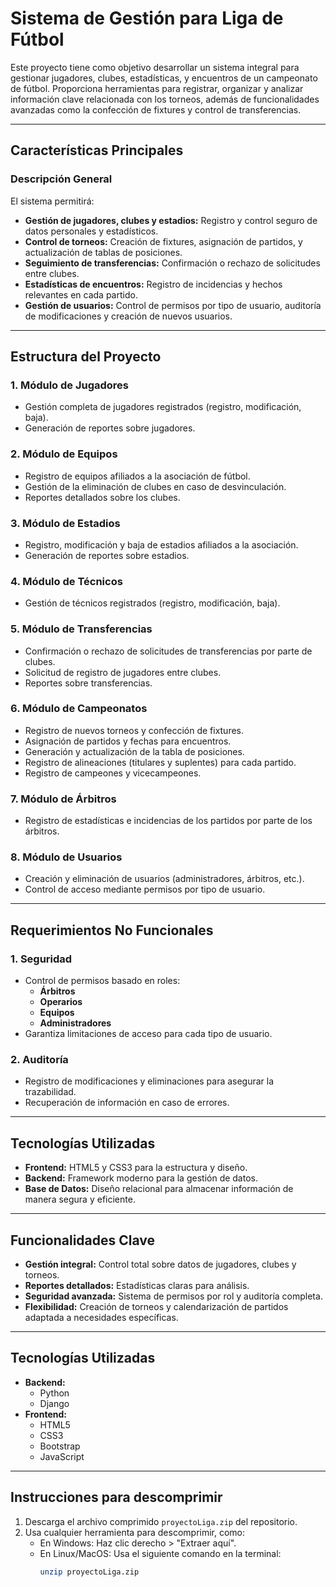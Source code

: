 # Sistema de Gestión para Liga de Fútbol

Este proyecto tiene como objetivo desarrollar un sistema integral para gestionar jugadores, clubes, estadísticas, y encuentros de un campeonato de fútbol. Proporciona herramientas para registrar, organizar y analizar información clave relacionada con los torneos, además de funcionalidades avanzadas como la confección de fixtures y control de transferencias.

---

## **Características Principales**
### **Descripción General**
El sistema permitirá:
- **Gestión de jugadores, clubes y estadios:** Registro y control seguro de datos personales y estadísticos.
- **Control de torneos:** Creación de fixtures, asignación de partidos, y actualización de tablas de posiciones.
- **Seguimiento de transferencias:** Confirmación o rechazo de solicitudes entre clubes.
- **Estadísticas de encuentros:** Registro de incidencias y hechos relevantes en cada partido.
- **Gestión de usuarios:** Control de permisos por tipo de usuario, auditoría de modificaciones y creación de nuevos usuarios.

---

## **Estructura del Proyecto**
### **1. Módulo de Jugadores**
- Gestión completa de jugadores registrados (registro, modificación, baja).
- Generación de reportes sobre jugadores.

### **2. Módulo de Equipos**
- Registro de equipos afiliados a la asociación de fútbol.
- Gestión de la eliminación de clubes en caso de desvinculación.
- Reportes detallados sobre los clubes.

### **3. Módulo de Estadios**
- Registro, modificación y baja de estadios afiliados a la asociación.
- Generación de reportes sobre estadios.

### **4. Módulo de Técnicos**
- Gestión de técnicos registrados (registro, modificación, baja).

### **5. Módulo de Transferencias**
- Confirmación o rechazo de solicitudes de transferencias por parte de clubes.
- Solicitud de registro de jugadores entre clubes.
- Reportes sobre transferencias.

### **6. Módulo de Campeonatos**
- Registro de nuevos torneos y confección de fixtures.
- Asignación de partidos y fechas para encuentros.
- Generación y actualización de la tabla de posiciones.
- Registro de alineaciones (titulares y suplentes) para cada partido.
- Registro de campeones y vicecampeones.

### **7. Módulo de Árbitros**
- Registro de estadísticas e incidencias de los partidos por parte de los árbitros.

### **8. Módulo de Usuarios**
- Creación y eliminación de usuarios (administradores, árbitros, etc.).
- Control de acceso mediante permisos por tipo de usuario.

---

## **Requerimientos No Funcionales**
### **1. Seguridad**
- Control de permisos basado en roles:
  - **Árbitros**
  - **Operarios**
  - **Equipos**
  - **Administradores**
- Garantiza limitaciones de acceso para cada tipo de usuario.

### **2. Auditoría**
- Registro de modificaciones y eliminaciones para asegurar la trazabilidad.
- Recuperación de información en caso de errores.

---

## **Tecnologías Utilizadas**
- **Frontend:** HTML5 y CSS3 para la estructura y diseño.
- **Backend:** Framework moderno para la gestión de datos.
- **Base de Datos:** Diseño relacional para almacenar información de manera segura y eficiente.

---

## **Funcionalidades Clave**
- **Gestión integral:** Control total sobre datos de jugadores, clubes y torneos.
- **Reportes detallados:** Estadísticas claras para análisis.
- **Seguridad avanzada:** Sistema de permisos por rol y auditoría completa.
- **Flexibilidad:** Creación de torneos y calendarización de partidos adaptada a necesidades específicas.

---

## **Tecnologías Utilizadas**
- **Backend:**
  - Python
  - Django 
- **Frontend:**
  - HTML5
  - CSS3
  - Bootstrap 
  - JavaScript 

---

## Instrucciones para descomprimir
1. Descarga el archivo comprimido `proyectoLiga.zip` del repositorio.
2. Usa cualquier herramienta para descomprimir, como:
   - En Windows: Haz clic derecho > "Extraer aquí".
   - En Linux/MacOS: Usa el siguiente comando en la terminal:
     ```bash
     unzip proyectoLiga.zip
     ```
